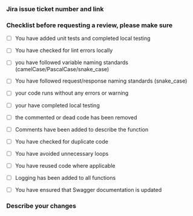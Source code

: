 ### Jira issue ticket number and link


### Checklist before requesting a review, please make sure
- [ ] You have added unit tests and completed local testing
- [ ] You have checked for lint errors locally
- [ ] you have followed variable naming standards (camelCase/PascalCase/snake_case)
- [ ] You have followed request/response naming standards (snake_case)
- [ ] your code runs without any errors or warning
- [ ] your have completed local testing
- [ ] the commented or dead code has been removed
- [ ] Comments have been added to describe the function
- [ ] You have checked for duplicate code
- [ ] You have avoided unnecessary loops
- [ ] You have reused code where applicable
- [ ] Logging has been added to all functions
- [ ] You have ensured that Swagger documentation is updated


### Describe your changes
